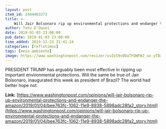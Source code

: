 ```yaml
---
layout: post
item_id: 2444463273
title: >-
    Will Jair Bolsonaro rip up environmental protections and endanger the Amazon?
author: Tatu D'Oquei
date: 2019-01-03 23:00:00
pub_date: 2019-01-03 23:00:00
time_added: 2019-12-23 21:41:24
categories: [refletimos]
tags: [meio ambiente]
image: https://www.washingtonpost.com/resizer/svZs59s0OaTFQWFWJ_oz-yT8xLo=/1484x0/arc-anglerfish-washpost-prod-washpost.s3.amazonaws.com/public/7TGGURQQNQI6TCJYLCMK3QUPUI.jpg
---
```


PRESIDENT TRUMP has arguably been most effective in ripping up important environmental protections. Will the same be true of Jair Bolsonaro, inaugurated this week as president of Brazil? The world had better hope not.

**Link:** [https://www.washingtonpost.com/opinions/will-jair-bolsonaro-rip-up-environmental-protections-and-endanger-the-amazon/2019/01/04/bee763fc-1062-11e9-8938-5898adc28fa2_story.html](https://www.washingtonpost.com/opinions/will-jair-bolsonaro-rip-up-environmental-protections-and-endanger-the-amazon/2019/01/04/bee763fc-1062-11e9-8938-5898adc28fa2_story.html)

